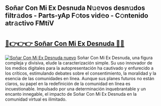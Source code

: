 ## Soñar Con Mi Ex Desnuda N𝚞𝚎vos desn𝚞dos filtr𝚊dos - Parts-yAp F𝚘tos vid𝚎o - C𝚘ntenido atr𝚊ctivo FMtiV

# <h2><a href="http://mb7mip.tromn.icu/?c=So%c3%b1ar+Con+Mi+Ex+Desnuda">🔗👉👉👉 Soñar Con Mi Ex Desnuda 🔗🔗</a></h2>

[![Soñar Con Mi Ex Desnuda nuevo](https://i.imgur.com/pEAQMta.gif)](http://mb7mip.tromn.icu/?c=So%c3%b1ar+Con+Mi+Ex+Desnuda)
Soñar Con Mi Ex Desnuda, una figura compleja y divisiva, elude la caracterización simple. Su uso innovador de los medios digitales para la autopresentación ha cautivado y enfurecido a los críticos, estimulando debates sobre el consentimiento, la moralidad y la esencia de las comunidades en línea. Aunque sus planes futuros no están claros, su papel en la redefinición de la comunidad en línea es incuestionable. Impulsado por una determinación inquebrantable y un encanto innegable, el impacto de Soñar Con Mi Ex Desnuda en la comunidad virtual es ilimitado.
